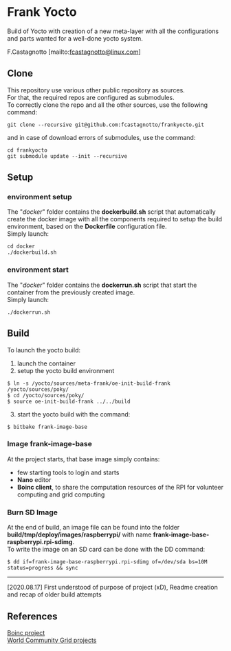 # Frank Yocto

Build of Yocto with creation of a new meta-layer with all the configurations and parts wanted for a well-done yocto system.

F.Castagnotto [mailto:fcastagnotto@linux.com]

## Clone

This repository use various other public repository as sources. <br>
For that, the required repos are configured as submodules. <br>
To correctly clone the repo and all the other sources, use the following command:
```shell
git clone --recursive git@github.com:fcastagnotto/frankyocto.git
```
and in case of download errors of submodules, use the command:
```shell
cd frankyocto
git submodule update --init --recursive
```

## Setup

### environment setup
The "*docker*" folder contains the **dockerbuild.sh** script that automatically create the docker image with all the components required to setup the build environment, based on the **Dockerfile** configuration file. <br>
Simply launch:
```shell
cd docker
./dockerbuild.sh
```

### environment start
The "*docker*" folder contains the **dockerrun.sh** script that start the container from the previously created image. <br>
Simply launch:
```shell
./dockerrun.sh
```


## Build

To launch the yocto build:
1. launch the container
2. setup the yocto build environment
```shell
$ ln -s /yocto/sources/meta-frank/oe-init-build-frank /yocto/sources/poky/
$ cd /yocto/sources/poky/
$ source oe-init-build-frank ../../build
```
3. start the yocto build with the command:
```shell
$ bitbake frank-image-base
```
<!--$ bitbake linux-yocto-custom, why not? -->

### Image frank-image-base
At the project starts, that base image simply contains:
- few starting tools to login and starts
- **Nano** editor
- **Boinc client**, to share the computation resources of the RPI for volunteer computing and grid computing

### Burn SD Image
At the end of build, an image file can be found into the folder **build/tmp/deploy/images/raspberrypi/** with name **frank-image-base-raspberrypi.rpi-sdimg**. <br>
To write the image on an SD card can be done with the DD command:
```shell
$ dd if=frank-image-base-raspberrypi.rpi-sdimg of=/dev/sda bs=10M status=progress && sync
```

------------------------------------------------------------------------------------------

[2020.08.17] First understood of purpose of project (xD), Readme creation and recap of older
build attempts



## References
[Boinc project](https://boinc.berkeley.edu)<br>
[World Community Grid projects](https://www.worldcommunitygrid.org/research/viewAllProjects.do)

